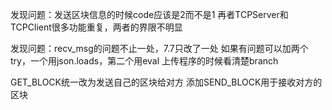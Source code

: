 发现问题：发送区块信息的时候code应该是2而不是1
再者TCPServer和TCPClient很多功能重复，两者的界限不明显

发现问题：recv_msg的问题不止一处，7.7只改了一处
如果有问题可以加两个try，一个用json.loads，第二个用eval
上传程序的时候看清楚branch

GET_BLOCK统一改为发送自己的区块给对方
添加SEND_BLOCK用于接收对方的区块